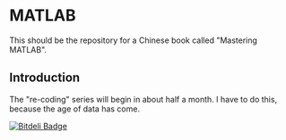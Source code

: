 # MATLAB #
This should be the repository for a Chinese book called "Mastering MATLAB".

## Introduction ##
The "re-coding" series will begin in about half a month. I have to do this, because the age of data has come.


[![Bitdeli Badge](https://d2weczhvl823v0.cloudfront.net/ProfessorX/matlab/trend.png)](https://bitdeli.com/free "Bitdeli Badge")

